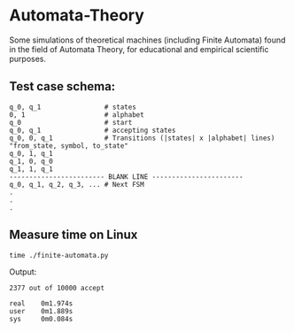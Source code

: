 # Automata-Theory
Some simulations of theoretical machines (including Finite Automata) found in the field of Automata Theory, for educational and empirical scientific purposes.

## Test case schema:
``` 
q_0, q_1                # states
0, 1                    # alphabet
q_0                     # start
q_0, q_1                # accepting states 
q_0, 0, q_1             # Transitions (|states| x |alphabet| lines)  "from_state, symbol, to_state"
q_0, 1, q_1				
q_1, 0, q_0
q_1, 1, q_1
------------------------ BLANK LINE -----------------------
q_0, q_1, q_2, q_3, ... # Next FSM
.
.
.

``` 

## Measure time on Linux
```
time ./finite-automata.py
```
Output:
```
2377 out of 10000 accept

real    0m1.974s
user    0m1.889s
sys     0m0.084s
```
